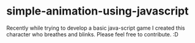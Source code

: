 # simple-animation-using-javascript
Recently while trying to develop a basic java-script game I created this character who breathes and blinks.
Please feel free to contribute. :D
